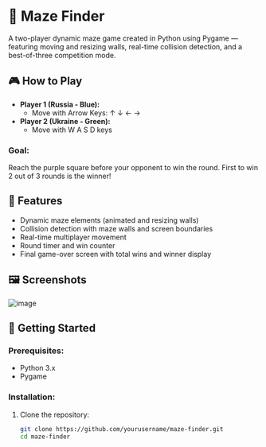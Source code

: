 # 🧩 Maze Finder

A two-player dynamic maze game created in Python using Pygame — featuring moving and resizing walls, real-time collision detection, and a best-of-three competition mode.

## 🎮 How to Play

- **Player 1 (Russia - Blue):**
  - Move with Arrow Keys: ↑ ↓ ← →
- **Player 2 (Ukraine - Green):**
  - Move with W A S D keys

### Goal:
Reach the purple square before your opponent to win the round. First to win 2 out of 3 rounds is the winner!

## 🧱 Features

- Dynamic maze elements (animated and resizing walls)
- Collision detection with maze walls and screen boundaries
- Real-time multiplayer movement
- Round timer and win counter
- Final game-over screen with total wins and winner display

## 🖼️ Screenshots

![image](https://github.com/user-attachments/assets/14f5252b-5b92-42d0-82a9-2b16c7a332ff)


## 🚀 Getting Started

### Prerequisites:
- Python 3.x
- Pygame

### Installation:

1. Clone the repository:
   ```bash
   git clone https://github.com/yourusername/maze-finder.git
   cd maze-finder
